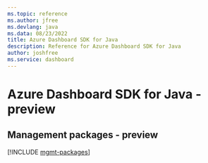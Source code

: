 ```yaml
---
ms.topic: reference
ms.author: jfree
ms.devlang: java
ms.data: 08/23/2022
title: Azure Dashboard SDK for Java
description: Reference for Azure Dashboard SDK for Java
author: joshfree
ms.service: dashboard
---
```

# Azure Dashboard SDK for Java - preview

## Management packages - preview
[!INCLUDE [mgmt-packages](dashboard-mgmt-index.md)]
